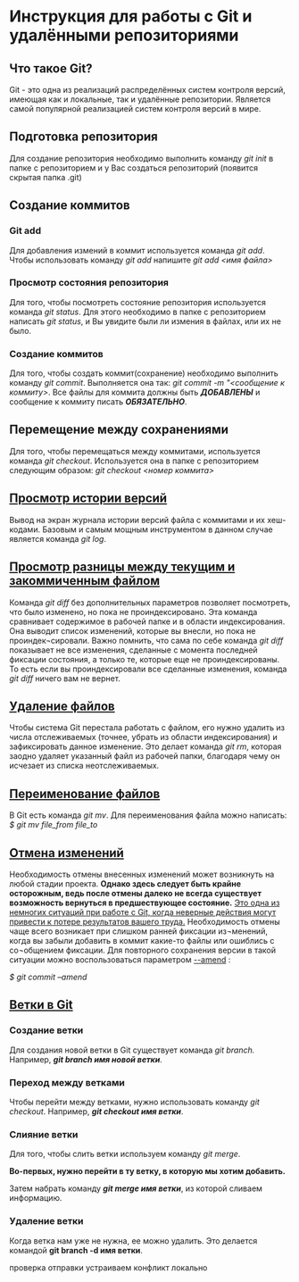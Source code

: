 # Инструкция для работы с Git и удалёнными репозиториями

## Что такое Git?
Git - это одна из реализаций распределённых систем контроля версий, имеющая как и локальные, так и удалённые репозитории. Является самой популярной реализацией систем контроля версий в мире.

## Подготовка репозитория
Для создание репозитория необходимо выполнить команду *git init* в папке с репозиторием и у Вас создаться репозиторий (появится скрытая папка .git)

## Создание коммитов

### Git add
Для добавления измений в коммит используется команда *git add*. Чтобы использовать команду *git add* напишите *git add <имя файла>*

### Просмотр состояния репозитория
Для того, чтобы посмотреть состояние репозитория используется команда *git status*. Для этого необходимо в папке с репозиторием написать *git status*, и Вы увидите были ли измения в файлах, или их не было.

### Создание коммитов
Для того, чтобы создать коммит(сохранение) необходимо выполнить команду *git commit*. Выполняется она так: *git commit -m "<сообщение к коммиту>*. Все файлы для коммита должны быть ***ДОБАВЛЕНЫ*** и сообщение к коммиту писать ***ОБЯЗАТЕЛЬНО***.

## Перемещение между сохранениями
Для того, чтобы перемещаться между коммитами, используется команда *git checkout*. Используется она в папке с репозиторием следующим образом: *git checkout <номер коммита>*

## <u>Просмотр истории версий</u>

Вывод на экран журнала истории версий файла с коммитами и их хеш-кодами.  Базовым и самым мощным инструментом в данном случае является команда *git log*.

## <u>Просмотр разницы между текущим и закоммиченным файлом </u>

Команда *git diff* без дополнительных параметров позволяет посмотреть, что было изменено, но пока не проиндексировано.
Эта команда сравнивает содержимое в рабочей папке и в области индексирования. Она выводит список изменений, которые вы внесли, но пока не проиндек¬сировали.
Важно помнить, что сама по себе команда *git diff* показывает не все изменения, сделанные с момента последней фиксации состояния, а только те, которые еще не проиндексированы. То есть если вы проиндексировали все сделанные изменения, команда *git diff* ничего вам не вернет.

## <u> Удаление файлов </u>

Чтобы система Git перестала работать с файлом, его нужно удалить из числа отслеживаемых (точнее, убрать из области индексирования) и зафиксировать данное изменение. Это делает команда *git rm*, которая заодно удаляет указанный файл из рабочей папки, благодаря чему он исчезает из списка неотслеживаемых.

## <u> Переименование файлов </u>

В Git есть команда *git mv*. Для переименования файла можно написать:
*$ git mv file_from file_to*

## <u> Отмена изменений </u>
Необходимость отмены внесенных изменений может возникнуть на любой стадии проекта. **Однако здесь следует быть крайне осторожным, ведь после отмены далеко не всегда существует возможность вернуться в предшествующее состояние.** <u>Это одна из немногих ситуаций при работе с Git, когда неверные действия могут привести к потере результатов вашего труда.</u>
Необходимость отмены чаще всего возникает при слишком ранней фиксации из¬менений, когда вы забыли добавить в коммит какие-то файлы или ошиблись с со¬общением фиксации. Для повторного сохранения версии в такой ситуации можно воспользоваться параметром <u> --amend</u> :

*$ git commit –amend*

## <u> Ветки в Git </u>

### Создание ветки

Для создания новой ветки в Git существует команда *git branch.* Например, *__git branch имя новой ветки__*.

### Переход между ветками

Чтобы перейти между ветками, нужно использовать команду *git checkout*. Например, *__git checkout имя ветки__*.

### Слияние ветки

Для того, чтобы слить ветки используем команду *git merge*. 

**Во-первых, нужно перейти в ту ветку, в которую мы хотим добавить.**

Затем набрать команду *__git merge имя ветки__*, из которой сливаем информацию.  

### Удаление ветки

Когда ветка нам уже не нужна, ее можно удалить. Это делается командой **git branch -d имя ветки**.

проверка отправки 
устраиваем конфликт локально








